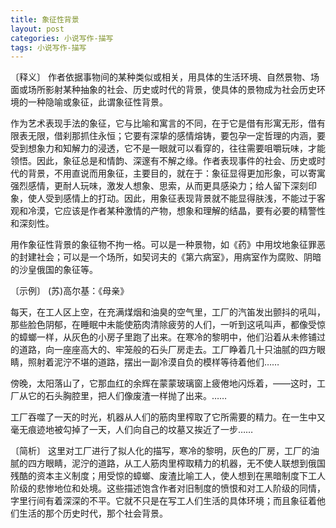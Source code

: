 ```yaml
---
title: 象征性背景
layout: post
categories: 小说写作-描写
tags: 小说写作-描写
---
```


〔释义〕 作者依据事物间的某种类似或相关，用具体的生活环境、自然景物、场面或场所影射某种抽象的社会、历史或时代的背景，使具体的景物成为社会历史环境的一种隐喻或象征，此谓象征性背景。

作为艺术表现手法的象征，它与比喻和寓言的不同，在于它是借有形寓无形，借有限表无限，借刹那抓住永恒；它要有深挚的感情熔铸，要包孕一定哲理的内涵，要受到想象力和知解力的浸透，它不是一眼就可以看穿的，往往需要咀嚼玩味，才能领悟。因此，象征总是和情韵、深邃有不解之缘。作者表现事件的社会、历史或时代的背景，不用直说而用象征，主要目的，就在于：象征显得更加形象，可以寄寓强烈感情，更耐人玩味，激发人想象、思索，从而更具感染力；给人留下深刻印象，使人受到感情上的打动。因此，用象征表现背景就不能显得肤浅，不能过于客观和冷漠，它应该是作者某种激情的产物，想象和理解的结晶，要有必要的精警性和深刻性。

用作象征性背景的象征物不拘一格。可以是一种景物，如《药》中用坟地象征罪恶的封建社会；可以是一个场所，如契诃夫的《第六病室》，用病室作为腐败、阴暗的沙皇俄国的象征等。

〔示例〕 (苏)高尔基：《母亲》

每天，在工人区上空，在充满煤烟和油臭的空气里，工厂的汽笛发出颤抖的吼叫，那些脸色阴郁，在睡眠中未能使筋肉清除疲劳的人们，一听到这吼叫声，都像受惊的蟑螂一样，从灰色的小房子里跑了出来。在寒冷的黎明中，他们沿着从未修铺过的道路，向一座座高大的、牢笼般的石头厂房走去。工厂睁着几十只油腻的四方眼睛，照射着泥泞不堪的道路，摆出一副冷漠自负的模样等待着他们……

傍晚，太阳落山了，它那血红的余辉在蒙蒙玻璃窗上疲倦地闪烁着，——这时，工厂从它的石头胸腔里，把人们像废渣一样抛了出来。……

工厂吞噬了一天的时光，机器从人们的筋肉里榨取了它所需要的精力。在一生中又毫无痕迹地被勾掉了一天，人们向自己的坟墓又挨近了一步……

〔简析〕 这里对工厂进行了拟人化的描写，寒冷的黎明，灰色的厂房，工厂的油腻的四方眼睛，泥泞的道路，从工人筋肉里榨取精力的机器，无不使人联想到俄国残酷的资本主义制度；用受惊的蟑螂、废渣比喻工人，使人想到在黑暗制度下工人阶级的悲惨地位和处境。这些描述饱含作者对旧制度的愤恨和对工人阶级的同情，字里行间有着深深的不平。它就不只是在写工人们生活的具体环境；而且象征着他们生活的那个历史时代，那个社会背景。 